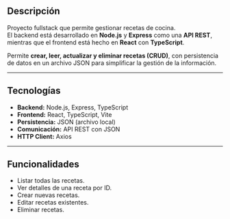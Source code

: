 ## Descripción
Proyecto fullstack que permite gestionar recetas de cocina.  
El backend está desarrollado en **Node.js** y **Express** como una **API REST**, mientras que el frontend está hecho en **React** con **TypeScript**.  

Permite **crear, leer, actualizar y eliminar recetas (CRUD)**, con persistencia de datos en un archivo JSON para simplificar la gestión de la información.  

---

## Tecnologías
- **Backend:** Node.js, Express, TypeScript  
- **Frontend:** React, TypeScript, Vite  
- **Persistencia:** JSON (archivo local)  
- **Comunicación:** API REST con JSON  
- **HTTP Client:** Axios  

---

## Funcionalidades
- Listar todas las recetas.  
- Ver detalles de una receta por ID.  
- Crear nuevas recetas.  
- Editar recetas existentes.  
- Eliminar recetas.  
